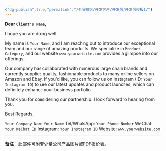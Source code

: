 ```yaml
---
{"dg-publish":true,"permalink":"/外贸知识/开发客户/开发信/开发信模板1/"}
---
```


**Dear `Client's Name`,**

I hope you are doing well.

My name is `Your Name`, and I am reaching out to introduce our exceptional team and our range of amazing products. We specialize in `Product Category`, and our website `www.yourwebsite.com` provides a glimpse into our offerings.

Our company has collaborated with numerous large chain brands and currently supplies quality, fashionable products to many online sellers on Amazon and Ebay. If you'd like, you can follow us on Instagram (ID: `Your Instagram ID`) to see our latest updates and product launches, which can definitely enhance your business portfolio.

Thank you for considering our partnership. I look forward to hearing from you.

Best Regards,

`Your Company Name`
`Your Name`
Tel/WhatsApp: `Your Phone Number`
WeChat: `Your WeChat ID`
Instagram: `Your Instagram ID`
Website: `www.yourwebsite.com`

---

**备注**：此邮件可附带少量公司产品图片或PDF报价表。